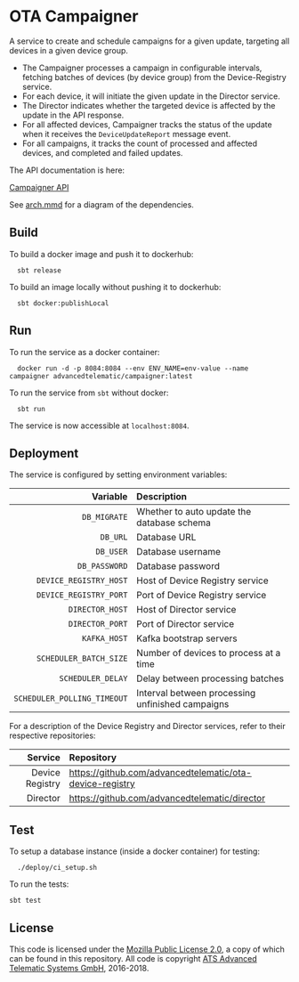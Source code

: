 # OTA Campaigner

A service to create and schedule campaigns for a given update, targeting all devices in a given device group.

- The Campaigner processes a campaign in configurable intervals, fetching batches of devices (by device group) from the Device-Registry service.
- For each device, it will initiate the given update in the Director service.
- The Director indicates whether the targeted device is affected by the update in the API response.
- For all affected devices, Campaigner tracks the status of the update when it receives the `DeviceUpdateReport` message event.
- For all campaigns, it tracks the count of processed and affected devices, and completed and failed updates.

The API documentation is here:

[Campaigner API](http://advancedtelematic.github.io/rvi_sota_server/swagger/sota-core.html?url=https://s3.eu-central-1.amazonaws.com/ats-end-to-end-tests/swagger-docs/latest/Campaigner.json)

See [arch.mmd](docs/arch.mmd) for a diagram of the dependencies.

## Build

To build a docker image and push it to dockerhub:

```
  sbt release
```

To build an image locally without pushing it to dockerhub:

```
  sbt docker:publishLocal
```

## Run

To run the service as a docker container:

```
  docker run -d -p 8084:8084 --env ENV_NAME=env-value --name campaigner advancedtelematic/campaigner:latest
```

To run the service from `sbt` without docker:

```
  sbt run
```

The service is now accessible at `localhost:8084`.

## Deployment

The service is configured by setting environment variables:

Variable                    | Description
-------------------:        | :------------------
`DB_MIGRATE`                | Whether to auto update the database schema
`DB_URL`                    | Database URL
`DB_USER`                   | Database username
`DB_PASSWORD`               | Database password
`DEVICE_REGISTRY_HOST`      | Host of Device Registry service
`DEVICE_REGISTRY_PORT`      | Port of Device Registry service
`DIRECTOR_HOST`             | Host of Director service
`DIRECTOR_PORT`             | Port of Director service
`KAFKA_HOST`                | Kafka bootstrap servers
`SCHEDULER_BATCH_SIZE`      | Number of devices to process at a time
`SCHEDULER_DELAY`           | Delay between processing batches
`SCHEDULER_POLLING_TIMEOUT` | Interval between processing unfinished campaigns

For a description of the Device Registry and Director services, refer to their respective repositories:

Service                     | Repository
-------------------:        | :------------------
Device Registry             | https://github.com/advancedtelematic/ota-device-registry
Director                    | https://github.com/advancedtelematic/director

## Test

To setup a database instance (inside a docker container) for testing:

```
  ./deploy/ci_setup.sh
```

To run the tests:

```
sbt test
```

## License

This code is licensed under the [Mozilla Public License 2.0](LICENSE), a copy of which can be found in this repository. All code is copyright [ATS Advanced Telematic Systems GmbH](https://www.advancedtelematic.com), 2016-2018.
